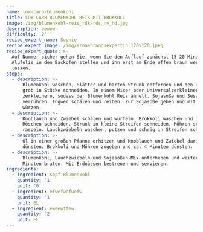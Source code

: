 ```yaml
---
name: low-carb-blumenkohl
title: LOW CARB BLUMENKOHL-REIS MIT BROKKOLI
image: /img/blumenkohl-reis_rdk-rds_rv_hd.jpg
description: eewew
difficulty: '2'
recipe_expert_name: Sophie
recipe_expert_image: /img/ernaehrungsexpertin_120x120.jpeg
recipe_expert_quote: >-
  Auf Nummer sicher gehen Sie, wenn Sie den Auflauf zunächst 15-20 Minuten mit
  Alufolie in den Backofen stellen und ihn erst am Ende offen braun werden
  lassen.
steps:
  - description: >-
      Blumenkohl waschen, Blätter und harten Strunk entfernen und den Blumenkohl
      grob in Stücke schneiden. In einem Mixer oder Universalzerkleinerer
      zerkleinern, sodass der Blumenkohl Reis ähnelt. Sojasoße und Sesamöl
      verrühren. Ingwer schälen und reiben. Zur Sojasoße geben und mit Pfeffer
      würzen.
  - description: >-
      Knoblauch und Zwiebel schälen und würfeln. Brokkoli waschen und in kleine
      Röschen schneiden. Strunk in kleine Streifen schneiden. Möhren schälen und
      raspeln. Lauchzwiebeln waschen, putzen und schräg in Streifen schneiden.
  - description: >-
      Öl in einer großen Pfanne erhitzen und Knoblauch und Zwiebel darin glasig
      dünsten. Brokkoli und Möhren zugeben und ca. 4 Minuten dünsten.
  - description: >-
      Blumenkohl, Lauchzwiebeln und Sojasoßen-Mix unterheben und weitere ca. 4
      Minuten braten. Mit Erdnüssen bestreuen und servieren.
ingredients:
  - ingredient: Kopf Blumenkohl
    quantity: '1'
    unit: '0'
  - ingredient: efwefwefwefw
    quantity: '1'
    unit: EL
  - ingredient: eweewffew
    quantity: '2'
    unit: EL
---
```


